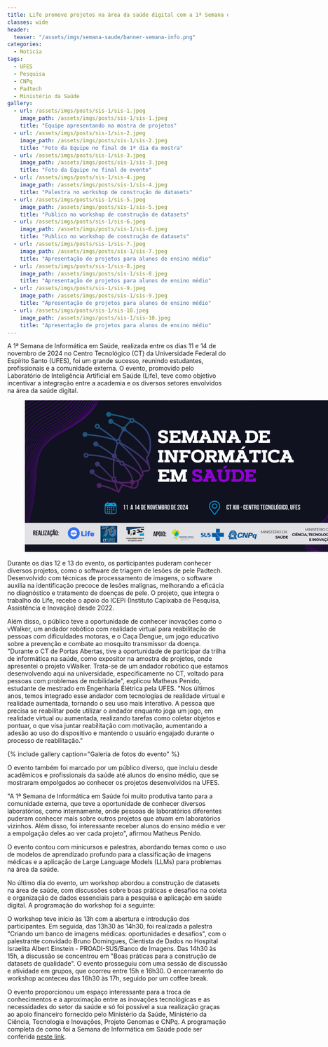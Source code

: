 ```yaml
---
title: Life promove projetos na área da saúde digital com a 1ª Semana de Informática em Saúde da UFES 
classes: wide
header:
  teaser: "/assets/imgs/semana-saude/banner-semana-info.png"
categories:
  - Noticia
tags:
  - UFES  
  - Pesquisa  
  - CNPq
  - Padtech    
  - Ministério da Saúde
gallery:
  - url: /assets/imgs/posts/sis-1/sis-1.jpeg
    image_path: /assets/imgs/posts/sis-1/sis-1.jpeg    
    title: "Equipe apresentando na mostra de projetos"
  - url: /assets/imgs/posts/sis-1/sis-2.jpeg
    image_path: /assets/imgs/posts/sis-1/sis-2.jpeg    
    title: "Foto da Equipe no final do 1ª dia da mostra"
  - url: /assets/imgs/posts/sis-1/sis-3.jpeg
    image_path: /assets/imgs/posts/sis-1/sis-3.jpeg     
    title: "Foto da Equipe no final do evento"
  - url: /assets/imgs/posts/sis-1/sis-4.jpeg
    image_path: /assets/imgs/posts/sis-1/sis-4.jpeg       
    title: "Palestra no workshop de construção de datasets"
  - url: /assets/imgs/posts/sis-1/sis-5.jpeg
    image_path: /assets/imgs/posts/sis-1/sis-5.jpeg       
    title: "Publico no workshop de construção de datasets"
  - url: /assets/imgs/posts/sis-1/sis-6.jpeg
    image_path: /assets/imgs/posts/sis-1/sis-6.jpeg       
    title: "Publico no workshop de construção de datasets"
  - url: /assets/imgs/posts/sis-1/sis-7.jpeg
    image_path: /assets/imgs/posts/sis-1/sis-7.jpeg       
    title: "Apresentação de projetos para alunos de ensino médio"
  - url: /assets/imgs/posts/sis-1/sis-8.jpeg
    image_path: /assets/imgs/posts/sis-1/sis-8.jpeg       
    title: "Apresentação de projetos para alunos de ensino médio"
  - url: /assets/imgs/posts/sis-1/sis-9.jpeg
    image_path: /assets/imgs/posts/sis-1/sis-9.jpeg       
    title: "Apresentação de projetos para alunos de ensino médio"
  - url: /assets/imgs/posts/sis-1/sis-10.jpeg
    image_path: /assets/imgs/posts/sis-1/sis-10.jpeg       
    title: "Apresentação de projetos para alunos de ensino médio"                    
---
```




A 1ª Semana de Informática em Saúde, realizada entre os dias 11 e 14 de novembro de 2024 no Centro Tecnológico (CT) da Universidade Federal do Espírito Santo (UFES), foi um grande sucesso, reunindo estudantes, profissionais e a comunidade externa. O evento, promovido pelo Laboratório de Inteligência Artificial em Saúde (Life), teve como objetivo incentivar a integração entre a academia e os diversos setores envolvidos na área da saúde digital.


<figure style="width: 800px;" class="align-center">  
  <img src="/assets/imgs/semana-saude/banner-semana-info.png" alt="">
</figure>

Durante os dias 12 e 13 do evento, os participantes puderam conhecer diversos projetos, como o software de triagem de lesões de pele Padtech. Desenvolvido com técnicas de processamento de imagens, o software auxilia na identificação precoce de lesões malignas, melhorando a eficácia no diagnóstico e tratamento de doenças de pele. O projeto, que integra o trabalho do Life, recebe o apoio do ICEPi (Instituto Capixaba de Pesquisa, Assistência e Inovação) desde 2022.

Além disso, o público teve a oportunidade de conhecer inovações como o vWalker, um andador robótico com realidade virtual para reabilitação de pessoas com dificuldades motoras, e o Caça Dengue, um jogo educativo sobre a prevenção e combate ao mosquito transmissor da doença. "Durante o CT de Portas Abertas, tive a oportunidade de participar da trilha de informática na saúde, como expositor na amostra de projetos, onde apresentei o projeto vWalker. Trata-se de um andador robótico que estamos desenvolvendo aqui na universidade, especificamente no CT, voltado para pessoas com problemas de mobilidade", explicou Matheus Penido, estudante de mestrado em Engenharia Elétrica pela UFES. "Nos últimos anos, temos integrado esse andador com tecnologias de realidade virtual e realidade aumentada, tornando o seu uso mais interativo. A pessoa que precisa se reabilitar pode utilizar o andador enquanto joga um jogo, em realidade virtual ou aumentada, realizando tarefas como coletar objetos e pontuar, o que visa juntar reabilitação com motivação, aumentando a adesão ao uso do dispositivo e mantendo o usuário engajado durante o processo de reabilitação."


{% include gallery caption="Galeria de fotos do evento" %}


O evento também foi marcado por um público diverso, que incluiu desde acadêmicos e profissionais da saúde até alunos do ensino médio, que se mostraram empolgados ao conhecer os projetos desenvolvidos na UFES.

"A 1ª Semana de Informática em Saúde foi muito produtiva tanto para a comunidade externa, que teve a oportunidade de conhecer diversos laboratórios, como internamente, onde pessoas de laboratórios diferentes puderam conhecer mais sobre outros projetos que atuam em laboratórios vizinhos. Além disso, foi interessante receber alunos do ensino médio e ver a empolgação deles ao ver cada projeto", afirmou Matheus Penido.

O evento contou com minicursos e palestras, abordando temas como o uso de modelos de aprendizado profundo para a classificação de imagens médicas e a aplicação de Large Language Models (LLMs) para problemas na área da saúde.

No último dia do evento, um workshop abordou a construção de datasets na área de saúde, com discussões sobre boas práticas e desafios na coleta e organização de dados essenciais para a pesquisa e aplicação em saúde digital. A programação do workshop foi a seguinte:

O workshop teve início às 13h com a abertura e introdução dos participantes. Em seguida, das 13h30 às 14h30, foi realizada a palestra "Criando um banco de imagens médicas: oportunidades e desafios", com o palestrante convidado Bruno Domingues, Cientista de Dados no Hospital Israelita Albert Einstein - PROADI-SUS/Banco de Imagens. Das 14h30 às 15h, a discussão se concentrou em "Boas práticas para a construção de datasets de qualidade". O evento prosseguiu com uma sessão de discussão e atividade em grupos, que ocorreu entre 15h e 16h30. O encerramento do workshop aconteceu das 16h30 às 17h, seguido por um coffee break.

O evento proporcionou um espaço interessante para a troca de conhecimentos e a aproximação entre as inovações tecnológicas e as necessidades do setor da saúde e só foi possível a sua realização graças ao apoio financeiro fornecido pelo Ministério da Saúde, Ministério da Ciência, Tecnologia e Inovações, Projeto Genomas e CNPq. A programação completa de como foi a Semana de Informática em Saúde pode ser conferida [neste link](/sis).
